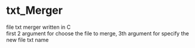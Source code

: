 # txt_Merger
file txt merger written in C <br />
first 2 argument for choose the file to merge, 3th argument for specify the new file txt name
